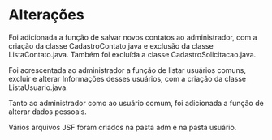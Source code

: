 # Alterações

Foi adicionada a função de salvar novos contatos ao administrador, com a criação da classe CadastroContato.java e exclusão da classe ListaContato.java. Também foi excluída a classe CadastroSolicitacao.java.

Foi acrescentada ao administrador a função de listar usuários comuns, excluir e alterar Informações desses usuários, com a criação da classe ListaUsuario.java.

Tanto ao administrador como ao usuário comum, foi adicionada a função de alterar dados pessoais.

Vários arquivos JSF foram criados na pasta adm e na pasta usuário.
